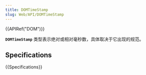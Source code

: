 ```yaml
---
title: DOMTimeStamp
slug: Web/API/DOMTimeStamp
---
```


{{APIRef("DOM")}}

**`DOMTimeStamp`** 类型表示绝对或相对毫秒数，具体取决于它出现的规范。

## Specifications

{{Specifications}}
